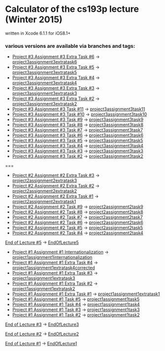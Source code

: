 # Calculator of the cs193p lecture (Winter 2015)

written in Xcode 6.1.1 for iOS8.1+


### various versions are available via branches and tags:

+ [Project #3 Assignment #3 Extra Task #6](http://cs193p.m2m.at/cs193p-project-3-assignment-3-extra-task-6-winter-2015/) -> [project3assignment3extratask6](https://github.com/m2mtech/calculator-2015/tree/project3assignment3extratask6)
+ [Project #3 Assignment #3 Extra Task #5](http://cs193p.m2m.at/cs193p-project-3-assignment-3-extra-task-5-winter-2015/) -> [project3assignment3extratask5](https://github.com/m2mtech/calculator-2015/tree/project3assignment3extratask5)
+ [Project #3 Assignment #3 Extra Task #4](http://cs193p.m2m.at/cs193p-project-3-assignment-3-extra-task-4-winter-2015/) -> [project3assignment3extratask4](https://github.com/m2mtech/calculator-2015/tree/project3assignment3extratask4)
+ [Project #3 Assignment #3 Extra Task #3](http://cs193p.m2m.at/cs193p-project-3-assignment-3-extra-task-3-winter-2015/) -> [project3assignment3extratask3](https://github.com/m2mtech/calculator-2015/tree/project3assignment3extratask3)
+ [Project #3 Assignment #3 Extra Task #2](http://cs193p.m2m.at/cs193p-project-3-assignment-3-extra-task-2-winter-2015/) -> [project3assignment3extratask2](https://github.com/m2mtech/calculator-2015/tree/project3assignment3extratask2)
+ [Project #3 Assignment #3 Task #11](http://cs193p.m2m.at/cs193p-project-3-assignment-3-task-11-winter-2015/) -> [project3assignment3task11](https://github.com/m2mtech/calculator-2015/tree/project3assignment3task11)
+ [Project #3 Assignment #3 Task #10](http://cs193p.m2m.at/cs193p-project-3-assignment-3-task-10-winter-2015/) -> [project3assignment3task10](https://github.com/m2mtech/calculator-2015/tree/project3assignment3task10)
+ [Project #3 Assignment #3 Task #9](http://cs193p.m2m.at/cs193p-project-3-assignment-3-task-9-winter-2015/) -> [project3assignment3task9](https://github.com/m2mtech/calculator-2015/tree/project3assignment3task9)
+ [Project #3 Assignment #3 Task #8](http://cs193p.m2m.at/cs193p-project-3-assignment-3-task-8-winter-2015/) -> [project3assignment3task8](https://github.com/m2mtech/calculator-2015/tree/project3assignment3task8)
+ [Project #3 Assignment #3 Task #7](http://cs193p.m2m.at/cs193p-project-3-assignment-3-task-7-winter-2015/) -> [project3assignment3task7](https://github.com/m2mtech/calculator-2015/tree/project3assignment3task7)
+ [Project #3 Assignment #3 Task #6](http://cs193p.m2m.at/cs193p-project-3-assignment-3-task-6-winter-2015/) -> [project3assignment3task6](https://github.com/m2mtech/calculator-2015/tree/project3assignment3task6)
+ [Project #3 Assignment #3 Task #5](http://cs193p.m2m.at/cs193p-project-3-assignment-3-task-5-winter-2015/) -> [project3assignment3task5](https://github.com/m2mtech/calculator-2015/tree/project3assignment3task5)
+ [Project #3 Assignment #3 Task #4](http://cs193p.m2m.at/cs193p-project-3-assignment-3-task-4-winter-2015/) -> [project3assignment3task4](https://github.com/m2mtech/calculator-2015/tree/project3assignment3task4)
+ [Project #3 Assignment #3 Task #3](http://cs193p.m2m.at/cs193p-project-3-assignment-3-task-3-winter-2015/) -> [project3assignment3task3](https://github.com/m2mtech/calculator-2015/tree/project3assignment3task3)
+ [Project #3 Assignment #3 Task #2](http://cs193p.m2m.at/cs193p-project-3-assignment-3-task-2-winter-2015/) -> [project3assignment3task2](https://github.com/m2mtech/calculator-2015/tree/project3assignment3task2)

===

+ [Project #2 Assignment #2 Extra Task #3](http://cs193p.m2m.at/cs193p-project-2-assignment-2-extra-task-3-winter-2015/) -> [project2assignment2extratask3](https://github.com/m2mtech/calculator-2015/tree/project2assignment2extratask3)
+ [Project #2 Assignment #2 Extra Task #2](http://cs193p.m2m.at/cs193p-project-2-assignment-2-extra-task-2-winter-2015/) -> [project2assignment2extratask2](https://github.com/m2mtech/calculator-2015/tree/project2assignment2extratask2)
+ [Project #2 Assignment #2 Extra Task #1](http://cs193p.m2m.at/cs193p-project-2-assignment-2-extra-task-1-winter-2015/) -> [project2assignment2extratask1](https://github.com/m2mtech/calculator-2015/tree/project2assignment2extratask1)
+ [Project #2 Assignment #2 Task #9](http://cs193p.m2m.at/cs193p-project-2-assignment-2-task-9-winter-2015/) -> [project2assignment2task9](https://github.com/m2mtech/calculator-2015/tree/project2assignment2task9)
+ [Project #2 Assignment #2 Task #8](http://cs193p.m2m.at/cs193p-project-2-assignment-2-task-8-winter-2015/) -> [project2assignment2task8](https://github.com/m2mtech/calculator-2015/tree/project2assignment2task8)
+ [Project #2 Assignment #2 Task #7](http://cs193p.m2m.at/cs193p-project-2-assignment-2-task-7-winter-2015/) -> [project2assignment2task7](https://github.com/m2mtech/calculator-2015/tree/project2assignment2task7)
+ [Project #2 Assignment #2 Task #6](http://cs193p.m2m.at/cs193p-project-2-assignment-2-task-6-winter-2015/) -> [project2assignment2task6](https://github.com/m2mtech/calculator-2015/tree/project2assignment2task6)
+ [Project #2 Assignment #2 Task #5](http://cs193p.m2m.at/cs193p-project-2-assignment-2-task-5-winter-2015/) -> [project2assignment2task5](https://github.com/m2mtech/calculator-2015/tree/project2assignment2task5)
+ [Project #2 Assignment #2 Task #4](http://cs193p.m2m.at/cs193p-project-2-assignment-2-task-4-winter-2015/) -> [project2assignment2task4](https://github.com/m2mtech/calculator-2015/tree/project2assignment2task4)

[End of Lecture #5](http://cs193p.m2m.at/cs193p-lecture-5-objective-c-compatibility-property-list-views-winter-2015/) -> [EndOfLecture5](https://github.com/m2mtech/calculator-2015/tree/EndOfLecture5)

+ [Project #1 Assignment #1 Internationalization](http://cs193p.m2m.at/cs193p-project-1-assignment-1-internationalization-winter-2015/) -> [project1assignment1internationalization](https://github.com/m2mtech/calculator-2015/tree/project1assignment1internationalization)
+ [Project #1 Assignment #1 Extra Task #4](http://cs193p.m2m.at/cs193p-project-1-assignment-1-extra-task-4-winter-2015/) -> [project1assignment1extratask4corrected](https://github.com/m2mtech/calculator-2015/tree/project1assignment1extratask4corrected)
+ [Project #1 Assignment #1 Extra Task #3](http://cs193p.m2m.at/cs193p-project-1-assignment-1-extra-task-3-winter-2015/) -> [project1assignment1extratask3](https://github.com/m2mtech/calculator-2015/tree/project1assignment1extratask3)
+ [Project #1 Assignment #1 Extra Task #2](http://cs193p.m2m.at/cs193p-project-1-assignment-1-extra-task-2-winter-2015/) -> [project1assignment1extratask2](https://github.com/m2mtech/calculator-2015/tree/project1assignment1extratask2)
+ [Project #1 Assignment #1 Extra Task #1](http://cs193p.m2m.at/cs193p-project-1-assignment-1-extra-task-1-winter-2015/) -> [project1assignment1extratask1](https://github.com/m2mtech/calculator-2015/tree/project1assignment1extratask1)
+ [Project #1 Assignment #1 Task #5](http://cs193p.m2m.at/cs193p-project-1-assignment-1-task-5-winter-2015/) -> [project1assignment1task5](https://github.com/m2mtech/calculator-2015/tree/project1assignment1task5)
+ [Project #1 Assignment #1 Task #4](http://cs193p.m2m.at/cs193p-project-1-assignment-1-task-4-winter-2015/) -> [project1assignment1task4](https://github.com/m2mtech/calculator-2015/tree/project1assignment1task4)
+ [Project #1 Assignment #1 Task #3](http://cs193p.m2m.at/cs193p-project-1-assignment-1-task-3-winter-2015/) -> [project1assignment1task3](https://github.com/m2mtech/calculator-2015/tree/project1assignment1task3)
+ [Project #1 Assignment #1 Task #2](http://cs193p.m2m.at/cs193p-project-1-assignment-1-task-2-winter-2015/) -> [project1assignment1task2](https://github.com/m2mtech/calculator-2015/tree/project1assignment1task2)

[End of Lecture #3](http://cs193p.m2m.at/cs193p-lecture-3-applying-mvc-winter-2015/) -> [EndOfLecture3](https://github.com/m2mtech/calculator-2015/tree/EndOfLecture3)

[End of Lecture #2](http://cs193p.m2m.at/cs193p-lecture-2-more-xcode-and-swift-mvc-winter-2015/) -> [EndOfLecture2](https://github.com/m2mtech/calculator-2015/tree/EndOfLecture2)

[End of Lecture #1](http://cs193p.m2m.at/cs193p-lecture-1-logistics-ios8-overview-winter-2015/) -> [EndOfLecture1](https://github.com/m2mtech/calculator-2015/tree/EndOfLecture1)